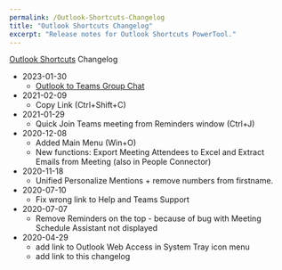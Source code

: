 ```yaml
---
permalink: /Outlook-Shortcuts-Changelog
title: "Outlook Shortcuts Changelog"
excerpt: "Release notes for Outlook Shortcuts PowerTool."
---
```


[Outlook Shortcuts](Outlook-Shortcuts) Changelog

* 2023-01-30
  - [Outlook to Teams Group Chat](https://tdalon.blogspot.com/2023/01/outlook-to-teams-group-chat.html)
* 2021-02-09
	- Copy Link (Ctrl+Shift+C)
* 2021-01-29
	- Quick Join Teams meeting from Reminders window (Ctrl+J)
* 2020-12-08
  - Added Main Menu (Win+O)
  - New functions: Export Meeting Attendees to Excel and Extract Emails from Meeting (also in People Connector)
* 2020-11-18
  - Unified Personalize Mentions + remove numbers from firstname.
* 2020-07-10
    * Fix wrong link to Help and Teams Support
* 2020-07-07
    * Remove Reminders on the top - because of bug with Meeting Schedule Assistant not displayed
* 2020-04-29
    * add link to Outlook Web Access in System Tray icon menu
    * add link to this changelog
